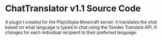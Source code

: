 # ChatTranslator v1.1 Source Code

A plugin I created for the PlayUtopia Minecraft server. 
It translates the chat based on what language is typed in chat using the Yandex Translate API. It changes for each individual recipient to their preferred language.